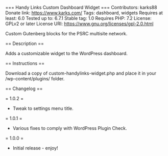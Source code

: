 === Handy Links Custom Dashboard Widget ===
Contributors: karks88
Donate link: https://www.karks.com/
Tags: dashboard, widgets
Requires at least: 6.0
Tested up to: 6.7.1
Stable tag: 1.0
Requires PHP: 7.2
License: GPLv2 or later
License URI: https://www.gnu.org/licenses/gpl-2.0.html

Custom Gutenberg blocks for the PSRC multisite network.

== Description ==

Adds a customizable widget to the WordPress dashboard.

== Instructions ==

Download a copy of custom-handylinks-widget.php and place it in your /wp-content/plugins/ folder.

== Changelog ==

= 1.0.2 =
* Tweak to settings menu title.

= 1.0.1 =
* Various fixes to comply with WordPress Plugin Check.

= 1.0.0 =
* Initial release - enjoy!